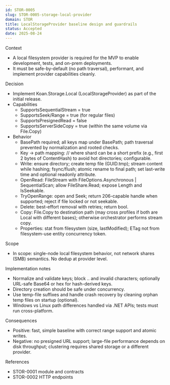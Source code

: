 ```yaml
---
id: STOR-0005
slug: STOR-0005-storage-local-provider
domain: STOR
title: LocalStorageProvider baseline design and guardrails
status: Accepted
date: 2025-08-24
---
```


Context

- A local filesystem provider is required for the MVP to enable development, tests, and on-prem deployments.
- It must be safe-by-default (no path traversal), performant, and implement provider capabilities cleanly.

Decision

- Implement Koan.Storage.Local (LocalStorageProvider) as part of the initial release.
- Capabilities
  - SupportsSequentialStream = true
  - SupportsSeek/Range = true (for regular files)
  - SupportsPresignedRead = false
  - SupportsServerSideCopy = true (within the same volume via File.Copy)
- Behavior
  - BasePath required; all keys map under BasePath; path traversal prevented by normalization and rooted checks.
  - Key → path mapping: <BasePath>/<shard>/<key> where shard can be a short prefix (e.g., first 2 bytes of ContentHash) to avoid hot directories; configurable.
  - Write: ensure directory; create temp file (GUID.tmp); stream content while hashing; fsync/flush; atomic rename to final path; set last-write time and optional readonly attribute.
  - OpenRead: FileStream with FileOptions.Asynchronous | SequentialScan; allow FileShare.Read; expose Length and IsSeekable.
  - TryOpenRange: open and Seek; return 206-capable handle when supported; reject if file locked or not seekable.
  - Delete: best-effort removal with retries; return bool.
  - Copy: File.Copy to destination path (may cross profiles if both are Local with different bases); otherwise orchestrator performs stream copy.
  - Properties: stat from filesystem (size, lastModified); ETag not from filesystem-use entity concurrency token.

Scope

- In scope: single-node local filesystem behavior, not network shares (SMB) semantics. No dedup at provider level.

Implementation notes

- Normalize and validate keys; block .. and invalid characters; optionally URL-safe Base64 or hex for hash-derived keys.
- Directory creation should be safe under concurrency.
- Use temp-file suffixes and handle crash recovery by cleaning orphan temp files on startup (optional).
- Windows vs Linux path differences handled via .NET APIs; tests must run cross-platform.

Consequences

- Positive: fast, simple baseline with correct range support and atomic writes.
- Negative: no presigned URL support; large-file performance depends on disk throughput; clustering requires shared storage or a different provider.

References

- STOR-0001 module and contracts
- STOR-0002 HTTP endpoints

